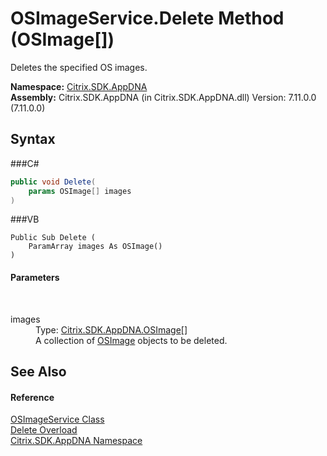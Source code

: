 # OSImageService.Delete Method (OSImage[])
 

Deletes the specified OS images.

**Namespace:**&nbsp;<a href="N_Citrix_SDK_AppDNA">Citrix.SDK.AppDNA</a><br />**Assembly:**&nbsp;Citrix.SDK.AppDNA (in Citrix.SDK.AppDNA.dll) Version: 7.11.0.0 (7.11.0.0)

## Syntax

###C#
```csharp
public void Delete(
	params OSImage[] images
)
```

###VB
```vbnet
Public Sub Delete ( 
	ParamArray images As OSImage()
)
```


#### Parameters
&nbsp;<dl><dt>images</dt><dd>Type: <a href="T_Citrix_SDK_AppDNA_OSImage">Citrix.SDK.AppDNA.OSImage</a>[]<br />A collection of <a href="T_Citrix_SDK_AppDNA_OSImage">OSImage</a> objects to be deleted.</dd></dl>

## See Also


#### Reference
<a href="T_Citrix_SDK_AppDNA_OSImageService">OSImageService Class</a><br /><a href="Overload_Citrix_SDK_AppDNA_OSImageService_Delete">Delete Overload</a><br /><a href="N_Citrix_SDK_AppDNA">Citrix.SDK.AppDNA Namespace</a><br />